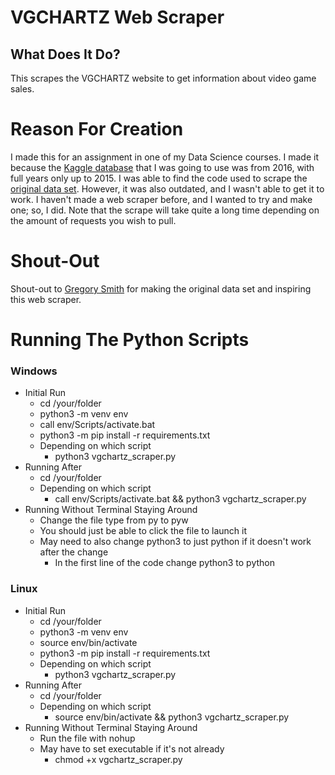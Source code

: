 # VGCHARTZ Web Scraper
## What Does It Do?
This scrapes the VGCHARTZ website to get information about video game sales.
# Reason For Creation
 I made this for an assignment in one of my Data Science courses. I made it because the [Kaggle database](https://www.kaggle.com/datasets/gregorut/videogamesales) that I was going to use was from 2016, with full years only up to 2015. I was able to find the code used to scrape the [original data set](https://github.com/GregorUT/vgchartzScrape). However, it was also outdated, and I wasn't able to get it to work. I haven't made a web scraper before, and I wanted to try and make one; so, I did. Note that the scrape will take quite a long time depending on the amount of requests you wish to pull.
# Shout-Out
Shout-out to [Gregory Smith](https://github.com/GregorUT) for making the original data set and inspiring this web scraper.
# Running The Python Scripts
### Windows
- Initial Run
    - cd /your/folder
    - python3 -m venv env
    - call env/Scripts/activate.bat
    - python3 -m pip install -r requirements.txt
    - Depending on which script
        - python3 vgchartz_scraper.py
- Running After
    - cd /your/folder
    - Depending on which script
        - call env/Scripts/activate.bat && python3 vgchartz_scraper.py
- Running Without Terminal Staying Around
    - Change the file type from py to pyw
    - You should just be able to click the file to launch it
    - May need to also change python3 to just python if it doesn't work after the change
        - In the first line of the code change python3 to python
### Linux
- Initial Run
    - cd /your/folder
    - python3 -m venv env
    - source env/bin/activate
    - python3 -m pip install -r requirements.txt
    - Depending on which script
        - python3 vgchartz_scraper.py
- Running After
    - cd /your/folder
    - Depending on which script
        - source env/bin/activate && python3 vgchartz_scraper.py
- Running Without Terminal Staying Around
    - Run the file with nohup
    - May have to set executable if it's not already
        - chmod +x vgchartz_scraper.py
